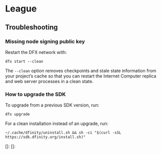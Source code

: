# League

## Troubleshooting

### Missing node signing public key

Restart the DFX network with:

```
dfx start --clean
```

The `--clean` option removes checkpoints and stale state information from your project’s cache so that you can restart the Internet Computer replica and web server processes in a clean state.

### How to upgrade the SDK

To upgrade from a previous SDK version, run:

```
dfx upgrade
```

For a clean installation instead of an upgrade, run:

```
~/.cache/dfinity/uninstall.sh && sh -ci "$(curl -sSL https://sdk.dfinity.org/install.sh)"
```

[vue]: https://vuejs.org/
[sdk]: https://sdk.dfinity.org/docs/index.html
[project]: https://sdk.dfinity.org/docs/developers-guide/tutorials/explore-templates.html
[vuetify]: https://vuetifyjs.com/
[]: 
[]: 